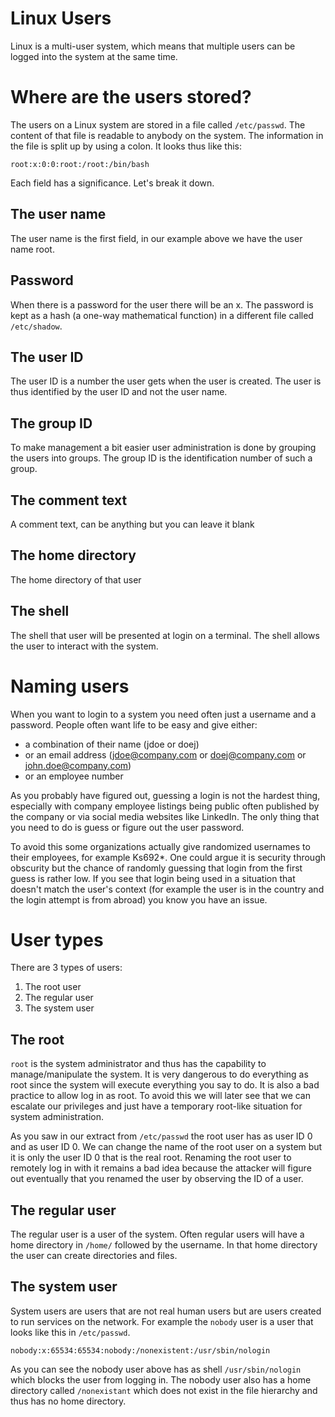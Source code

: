 # Linux Users
Linux is a multi-user system, which means that multiple users can be logged into the system at the same time.

# Where are the users stored?
The users on a Linux system are stored in a file called ```/etc/passwd```. The content of that file is readable to anybody on the system. The information in the file is split up by using a colon. It looks thus like this:
```
root:x:0:0:root:/root:/bin/bash
```
Each field has a significance. Let's break it down.
## The user name
The user name is the first field, in our example above we have the user name root.
## Password
When there is a password for the user there will be an x. The password is kept as a hash (a one-way mathematical function) in a different file called ```/etc/shadow```.
## The user ID
The user ID is a number the user gets when the user is created. The user is thus identified by the user ID and not the user name.
## The group ID
To make management a bit easier user administration is done by grouping the users into groups. The group ID is the identification number of such a group.
## The comment text
A comment text, can be anything but you can leave it blank 
## The home directory
The home directory of that user
## The shell
The shell that user will be presented at login on a terminal. The shell allows the user to interact with the system.

# Naming users
When you want to login to a system you need often just a username and a password. People often want life to be easy and give either:
* a combination of their name (jdoe or doej)
* or an email address (jdoe@company.com or doej@company.com or john.doe@company.com)
* or an employee number

As you probably have figured out, guessing a login is not the hardest thing, especially with company employee listings being public often published by the company or via social media websites like LinkedIn.
The only thing that you need to do is guess or figure out the user password.

To avoid this some organizations actually give randomized usernames to their employees, for example Ks692*. One could argue it is security through obscurity but the chance of randomly guessing that login from the first guess is rather low.
If you see that login being used in a situation that doesn't match the user's context (for example the user is in the country and the login attempt is from abroad) you know you have an issue.

# User types
There are 3 types of users:
1. The root user
2. The regular user
3. The system user

## The root
```root``` is the system administrator and thus has the capability to manage/manipulate the system. It is very dangerous to do everything as root since the system will execute everything you say to do.
It is also a bad practice to allow log in as root. To avoid this we will later see that we can escalate our privileges and just have a temporary root-like situation for system administration. 

As you saw in our extract from ```/etc/passwd``` the root user has as user ID 0 and as user ID 0. We can change the name of the root user on a system but it is only the user ID 0 that is the real root.
Renaming the root user to remotely log in with it remains a bad idea because the attacker will figure out eventually that you renamed the user by observing the ID of a user.

## The regular user
The regular user is a user of the system. Often regular users will have a home directory in ```/home/``` followed by the username. In that home directory the user can create directories and files.

## The system user
System users are users that are not real human users but are users created to run services on the network. For example the ```nobody``` user is a user that looks like this in ```/etc/passwd```.
```
nobody:x:65534:65534:nobody:/nonexistent:/usr/sbin/nologin
```

As you can see the nobody user above has as shell ```/usr/sbin/nologin``` which blocks the user from logging in. The nobody user also has a home directory called ```/nonexistant``` which does not exist in the file hierarchy and thus has no home directory.
